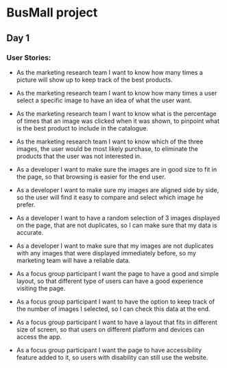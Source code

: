 # BusMall project

## Day 1

### User Stories:


* As the marketing research team I want to know how many times a picture will show up to keep track of the best products.

* As the marketing research team I want to know how many times a user select a specific image to have an idea of what the user want.

* As the marketing research team I want to know what is the percentage of times that an image was clicked when it was shown, to pinpoint what is the best product to include in the catalogue.

* As the marketing research team I want to know which of the three images, the user would be most likely purchase, to eliminate the products that the user was not interested in.

* As a developer I want to make sure the images are in good size to fit in the page, so that browsing is easier for the end user.

* As a developer I want to make sure my images are aligned side by side, so the user will find it easy to compare and select which image he prefer.

* As a developer I want to have a random selection of 3 images displayed on the page, that are not duplicates, so I can make sure that my data is accurate.

* As a developer I want to make sure that my images are not duplicates with any images that were displayed immediately before, so my marketing team will have a reliable data.

* As a focus group participant I want the page to have a good and simple layout, so that different type of users can have a good experience visiting the page.

* As a focus group participant I want to have the option to keep track of the number of images I selected, so I can check this data at the end.

* As a focus group participant I want to have a layout that fits in different size of screen, so that users on different platform and devices can access the app.

* As a focus group participant I want the page to have accessibility feature added to it, so users with disability can still use the website.
